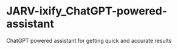 # JARV-ixify_ChatGPT-powered-assistant
ChatGPT powered assistant for getting quick and accurate results
